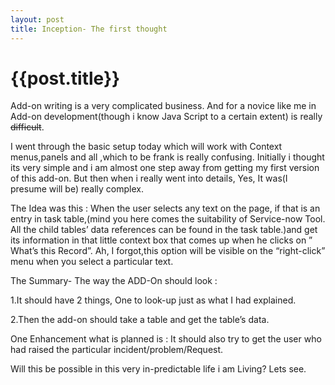 ```yaml
---
layout: post
title: Inception- The first thought
--- 
```




 {{post.title}}
======================================================




<p>Add-on writing is a very complicated business. And for a novice like me in Add-on development(though i know Java Script to a certain extent) is really <strike>difficult</strike>.</p>
<p>I went through the basic setup today which will work with Context menus,panels and all ,which to be frank is really confusing. Initially i thought its very simple and i am almost one step away from getting my first version of this add-on. But then when i really went into details, Yes, It was(I presume will be) really complex.</p>
<p>The Idea was this&#160;:  When the user selects any text on the page, if that is an entry in task table,(mind you here comes the suitability of Service-now Tool. All the child tables&#8217; data references can be found in the task table.)and get its information in that little context box that comes up when he clicks on &#8221; What&#8217;s this Record&#8221;. Ah, I forgot,this option will be visible on the &#8220;right-click&#8221; menu when you select a particular text.</p>
<p>The Summary- The way the ADD-On should look&#160;:</p>
<p>1.It should have 2 things, One to look-up just as what I had explained.</p>
<p>2.Then the add-on should take a table and get the table&#8217;s data.</p>

<p>One Enhancement what is planned is&#160;: It should also try to get the user who had raised the particular incident/problem/Request.</p>
<p>Will this be possible in this very in-predictable life i am Living? Lets see.</p>